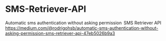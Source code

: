# SMS-Retriever-API
Automatic sms authentication without asking permission   SMS Retriever API
https://medium.com/@rodrigohsb/automatic-sms-authentication-without-asking-permission-sms-retriever-api-47eb5026b9a3
